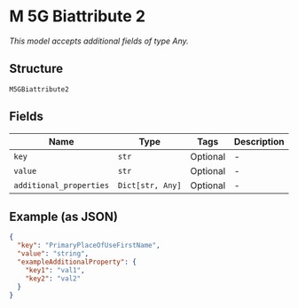 
# M 5G Biattribute 2

*This model accepts additional fields of type Any.*

## Structure

`M5GBiattribute2`

## Fields

| Name | Type | Tags | Description |
|  --- | --- | --- | --- |
| `key` | `str` | Optional | - |
| `value` | `str` | Optional | - |
| `additional_properties` | `Dict[str, Any]` | Optional | - |

## Example (as JSON)

```json
{
  "key": "PrimaryPlaceOfUseFirstName",
  "value": "string",
  "exampleAdditionalProperty": {
    "key1": "val1",
    "key2": "val2"
  }
}
```


